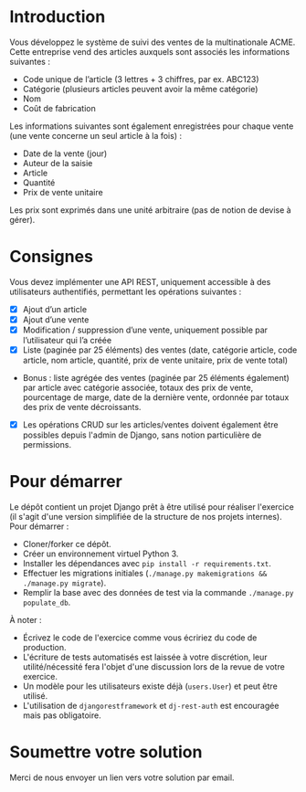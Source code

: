 # Introduction

Vous développez le système de suivi des ventes de la multinationale ACME. Cette entreprise vend des articles auxquels sont associés les informations suivantes :
* Code unique de l’article (3 lettres + 3 chiffres, par ex. ABC123)
* Catégorie (plusieurs articles peuvent avoir la même catégorie)
* Nom
* Coût de fabrication

Les informations suivantes sont également enregistrées pour chaque vente (une vente concerne un seul article à la fois) :
* Date de la vente (jour)
* Auteur de la saisie
* Article
* Quantité
* Prix de vente unitaire

Les prix sont exprimés dans une unité arbitraire (pas de notion de devise à gérer).

# Consignes

Vous devez implémenter une API REST, uniquement accessible à des utilisateurs authentifiés, permettant les opérations suivantes : 

- [x] Ajout d’un article
- [x] Ajout d’une vente
- [x] Modification / suppression d’une vente, uniquement possible par l’utilisateur qui l’a créée
- [x] Liste (paginée par 25 éléments) des ventes (date, catégorie article, code article, nom article, quantité, prix de vente unitaire, prix de vente total)
* Bonus : liste agrégée des ventes (paginée par 25 éléments également) par article avec catégorie associée, totaux des prix de vente, pourcentage de marge, date de la dernière vente, ordonnée par totaux des prix de vente décroissants.

- [x] Les opérations CRUD sur les articles/ventes doivent également être possibles depuis l'admin de Django, sans notion particulière de permissions.

# Pour démarrer

Le dépôt contient un projet Django prêt à être utilisé pour réaliser l'exercice (il s'agit d'une version simplifiée de la structure de nos projets internes). Pour démarrer :
* Cloner/forker ce dépôt.
* Créer un environnement virtuel Python 3.
* Installer les dépendances avec `pip install -r requirements.txt`.
* Effectuer les migrations initiales (`./manage.py makemigrations && ./manage.py migrate`).
* Remplir la base avec des données de test via la commande `./manage.py populate_db`.

À noter :
* Écrivez le code de l'exercice comme vous écririez du code de production.
* L'écriture de tests automatisés est laissée à votre discrétion, leur utilité/nécessité fera l'objet d'une discussion lors de la revue de votre exercice.
* Un modèle pour les utilisateurs existe déjà (`users.User`) et peut être utilisé.
* L'utilisation de `djangorestframework` et `dj-rest-auth` est encouragée mais pas obligatoire.

# Soumettre votre solution

Merci de nous envoyer un lien vers votre solution par email.
